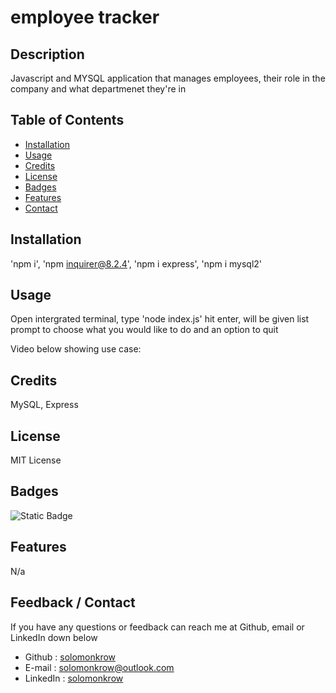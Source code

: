 # employee tracker

## Description

Javascript and MYSQL application that manages employees, their role in the company and what departmenet they're in

## Table of Contents

- [Installation](#installation)
- [Usage](#usage)
- [Credits](#credits)
- [License](#license)
- [Badges](#badges)
- [Features](#features)
- [Contact](#contact)

## Installation

'npm i', 'npm inquirer@8.2.4', 'npm i express', 'npm i mysql2'

## Usage

Open intergrated terminal, type 'node index.js' hit enter, will be given list prompt to choose what you would like to do and an option to quit

Video below showing use case:


## Credits

MySQL, Express

## License

MIT License

## Badges

![Static Badge](https://img.shields.io/badge/javascript-node.js-green)

## Features

N/a

## Feedback / Contact

If you have any questions or feedback can reach me at Github, email or LinkedIn down below

- Github : [solomonkrow](https://www.github.com/solomonkrow)
- E-mail : solomonkrow@outlook.com
- LinkedIn : [solomonkrow](https://www.linkedin.com/in/solomonkrow)
